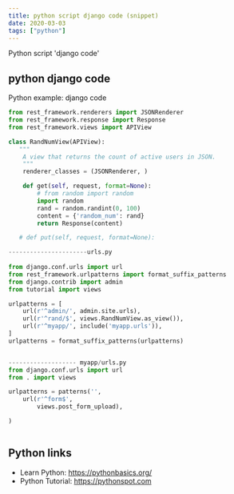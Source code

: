 ```yaml
---
title: python script django code (snippet)
date: 2020-03-03
tags: ["python"]
---
```

Python script 'django code'


## python django code

Python example: django code

```python
from rest_framework.renderers import JSONRenderer
from rest_framework.response import Response
from rest_framework.views import APIView

class RandNumView(APIView):
   """ 
    A view that returns the count of active users in JSON.
    """
    renderer_classes = (JSONRenderer, )

    def get(self, request, format=None):
        # from random import random
        import random
        rand = random.randint(0, 100)
        content = {'random_num': rand}
        return Response(content)

   # def put(self, request, format=None):

----------------------urls.py   
   
from django.conf.urls import url 
from rest_framework.urlpatterns import format_suffix_patterns
from django.contrib import admin
from tutorial import views

urlpatterns = [ 
    url(r'^admin/', admin.site.urls),
    url(r'^rand/$', views.RandNumView.as_view()),
    url(r'^myapp/', include('myapp.urls')),
]
urlpatterns = format_suffix_patterns(urlpatterns)


------------------- myapp/urls.py
from django.conf.urls import url 
from . import views

urlpatterns = patterns('',
    url(r'^form$',
        views.post_form_upload),

)



```

## Python links

- Learn Python: https://pythonbasics.org/
- Python Tutorial: https://pythonspot.com
